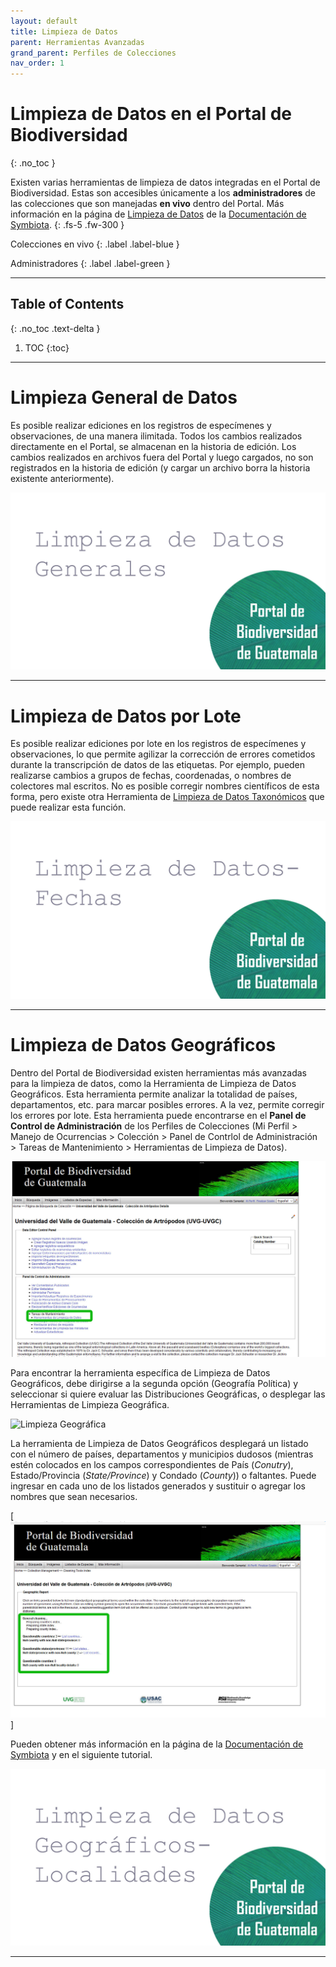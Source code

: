 ```yaml
---
layout: default
title: Limpieza de Datos 
parent: Herramientas Avanzadas
grand_parent: Perfiles de Colecciones
nav_order: 1
---
```



# Limpieza de Datos en el Portal de Biodiversidad 
{: .no_toc }

Existen varias herramientas de limpieza de datos integradas en el Portal de Biodiversidad. Estas son accesibles únicamente a los **administradores** de las colecciones que son manejadas **en vivo** dentro del Portal. Más información en la página de [Limpieza de Datos](https://biokic.github.io/symbiota-docs/es/coll_manager/data_cleaning/) de la [Documentación de Symbiota](https://biokic.github.io/symbiota-docs/es/).
{: .fs-5 .fw-300 }

<div class="code-example" markdown="1">
Colecciones en vivo
{: .label .label-blue }

Administradores
{: .label .label-green }

---

## Table of Contents
{: .no_toc .text-delta }

1. TOC
{:toc}

---

# Limpieza General de Datos

Es posible realizar ediciones en los registros de especímenes y observaciones, de una manera ilimitada. Todos los cambios realizados directamente en el Portal, se almacenan en la historia de edición. Los cambios realizados en archivos fuera del Portal y luego cargados, no son registrados en la historia de edición (y cargar un archivo borra la historia existente anteriormente).

[<img src="https://github.com/GuatemalaPortal/guatemalaportal.github.io/blob/main/static/portal/LimpiezaGenera.jpg?raw=true" alt="Limpieza de Datos">](https://www.youtube.com/watch?v=2zKP-ECmcxE&list=PLodoeyEer2vho0PDuy63diaITDfVMhxYE&index=3)

---

# Limpieza de Datos por Lote

Es posible realizar ediciones  por lote en los registros de especímenes y observaciones, lo que permite agilizar la corrección de errores cometidos durante la transcripción de datos de las etiquetas. Por ejemplo, pueden realizarse cambios a grupos de fechas, coordenadas, o nombres de colectores mal escritos. No es posible corregir nombres científicos de esta forma, pero existe otra Herramienta de [Limpieza de Datos Taxonómicos](https://biokic.github.io/symbiota-docs/coll_manager/data_cleaning/taxonomy/) que puede realizar esta función. 

[<img src="https://github.com/GuatemalaPortal/guatemalaportal.github.io/blob/main/static/portal/Fechas.jpg?raw=true" alt="Limpieza de Datos">](https://www.youtube.com/watch?v=zJPqLq-TST0&list=PLodoeyEer2vho0PDuy63diaITDfVMhxYE&index=4)

--- 

# Limpieza de Datos Geográficos

Dentro del Portal de Biodiversidad existen herramientas más avanzadas para la limpieza de datos, como la Herramienta de Limpieza de Datos Geográficos. Esta herramienta permite analizar la totalidad de países, departamentos, etc. para marcar posibles errores. A la vez, permite corregir los errores por lote. Esta herramienta puede encontrarse en el **Panel de Control de Administración** de los Perfiles de Colecciones (Mi Perfil > Manejo de Ocurrencias > Colección > Panel de Contrlol de Administración > Tareas de Mantenimiento > Herramientas de Limpieza de Datos). 

<img src="https://github.com/GuatemalaPortal/guatemalaportal.github.io/blob/main/static/portal/Limpieza%20de%20datos1.jpg?raw=true" alt="Limpieza Geográfica">

Para encontrar la herramienta específica de Limpieza de Datos Geográficos, debe dirigirse a la segunda opción (Geografía Política) y seleccionar si quiere evaluar las Distribuciones Geográficas, o desplegar las Herramientas de Limpieza Geográfica.

<img src="https://github.com/GuatemalaPortal/guatemalaportal.github.io/blob/main/static/portal/Limpieza%20geogr%C3%A1fica.jpg?raw=true" alt="Limpieza Geográfica">

La herramienta de Limpieza de Datos Geográficos desplegará un listado con el número de países, departamentos y municipios dudosos (mientras estén colocados en los campos correspondientes de País (_Conutry_), Estado/Provincia (_State/Province_) y Condado (_County_)) o faltantes. Puede ingresar en cada uno de los listados generados y sustituir o agregar los nombres que sean necesarios.

[<img src="https://github.com/GuatemalaPortal/guatemalaportal.github.io/blob/main/static/portal/Questionable%20countries.jpg?raw=truee" alt="Limpieza Geográfica">]

Pueden obtener más información en la página de la [Documentación de Symbiota](https://biokic.github.io/symbiota-docs/es/coll_manager/data_cleaning/geography/) y en el siguiente tutorial.

[<img src="https://github.com/GuatemalaPortal/guatemalaportal.github.io/blob/main/static/portal/LimpiezaLocalidades.jpg?raw=true" alt="Limpieza Geográfica">](https://www.youtube.com/watch?v=wVevlo2Vh20&list=PLodoeyEer2vho0PDuy63diaITDfVMhxYE&index=2)

---


